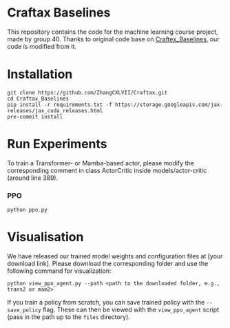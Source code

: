 
# Craftax Baselines

This repository contains the code for the machine learning course project, made by group 40. Thanks to original code base on [Craftex_Baselines]([https://github.com/MichaelTMatthews/Craftax_Baselines]), our code is modified from it.

# Installation
```commandline
git clone https://github.com/ZhangCXLVII/Craftax.git
cd Craftax_Baselines
pip install -r requirements.txt -f https://storage.googleapis.com/jax-releases/jax_cuda_releases.html
pre-commit install
```

# Run Experiments

To train a Transformer- or Mamba-based actor, please modify the corresponding comment in class ActorCritic inside models/actor-critic (around line 389).

### PPO
```commandline
python ppo.py
```


# Visualisation

We have released our trained model weights and configuration files at [your download link]. Please download the corresponding folder and use the following command for visualization:

```commandline
python view_ppo_agent.py --path <path to the downloaded folder, e.g., trans2 or mam2>
```


If you train a policy from scratch, you can save trained policy with the `--save_policy` flag.  These can then be viewed with the `view_ppo_agent` script (pass in the path up to the `files` directory).
